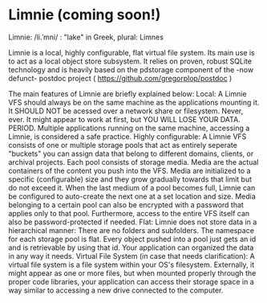 # Limnie (coming soon!)

Limnie: /li.ˈmni/ : "lake" in Greek, plural: Limnes
		
Limnie is a local, highly configurable, flat virtual file system.
Its main use is to act as a local object store subsystem.
It relies on proven, robust SQLite technology and is heavily based on the pdstorage component of the -now defunct- postdoc project ( https://github.com/gregorplop/postdoc )
		
The main features of Limnie are briefly explained below:
Local: 
A Limnie VFS should always be on the same machine as the applications mounting it.
It SHOULD NOT be acessed over a network share or filesystem. Never, ever. It might appear to work at first, but YOU WILL LOSE YOUR DATA. PERIOD.
Multiple applications running on the same machine, accessing a Limnie, is considered a safe practice.
Highly configurable:
A Limnie VFS consists of one or multiple storage pools that act as entirely seperate "buckets" you can assign data that belong to different domains, clients, or archival projects.
Each pool consists of storage media. Media are the actual containers of the content you push into the VFS.
Media are initialized to a specific (configurable) size and they grow gradually towards that limit but do not exceed it.
When the last medium of a pool becomes full, Limnie can be configured to auto-create the next one at a set location and size.
Media belonging to a certain pool can also be encrypted with a password that applies only to that pool.
Furthermore, access to the entire VFS itself can also be password-protected if needed.
Flat:
Limnie does not store data in a hierarchical manner: There are no folders and subfolders. The namespace for each storage pool is flat.
Every object pushed into a pool just gets an id and is retrievable by using that id. Your application can organized the data in any way it needs.
Virtual File System (in case that needs clarification):
A virtual file system is a file system within your OS's filesystem. 
Externally, it might appear as one or more files, but when mounted properly through the proper code libraries, your application can access their storage space in a way similar to accessing a new drive connected to the computer.

